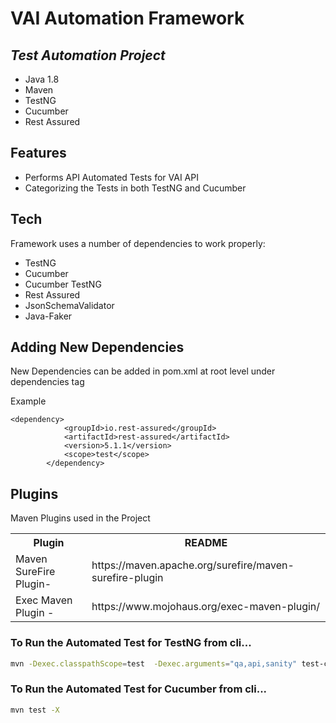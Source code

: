 # VAI Automation Framework
## _Test Automation  Project_

- Java 1.8
- Maven
- TestNG
- Cucumber
- Rest Assured


## Features

- Performs API Automated Tests for VAI API
- Categorizing the Tests in both TestNG and Cucumber


## Tech

Framework uses a number of dependencies to work properly:

- TestNG
- Cucumber
- Cucumber TestNG
- Rest Assured
- JsonSchemaValidator
- Java-Faker

## Adding New Dependencies

New Dependencies can be added in pom.xml at root level under dependencies tag

Example
```
<dependency>
			<groupId>io.rest-assured</groupId>
			<artifactId>rest-assured</artifactId>
			<version>5.1.1</version>
			<scope>test</scope>
		</dependency>
```



## Plugins

Maven Plugins used in the Project
<table>
  <tr><th>Plugin</th><th>README</th></tr>
  <tr><td>Maven SureFire Plugin- </td><td>https://maven.apache.org/surefire/maven-surefire-plugin </td></tr>
    <tr><td> Exec Maven Plugin -</td><td>https://www.mojohaus.org/exec-maven-plugin/ </td></tr>
</table>




### To Run the Automated Test for TestNG from cli...

```sh
mvn -Dexec.classpathScope=test  -Dexec.arguments="qa,api,sanity" test-compile  exec:java -Dexec.cleanupDaemonThreads=false -X
```


### To Run the Automated Test for Cucumber from cli...

```sh
mvn test -X
```

